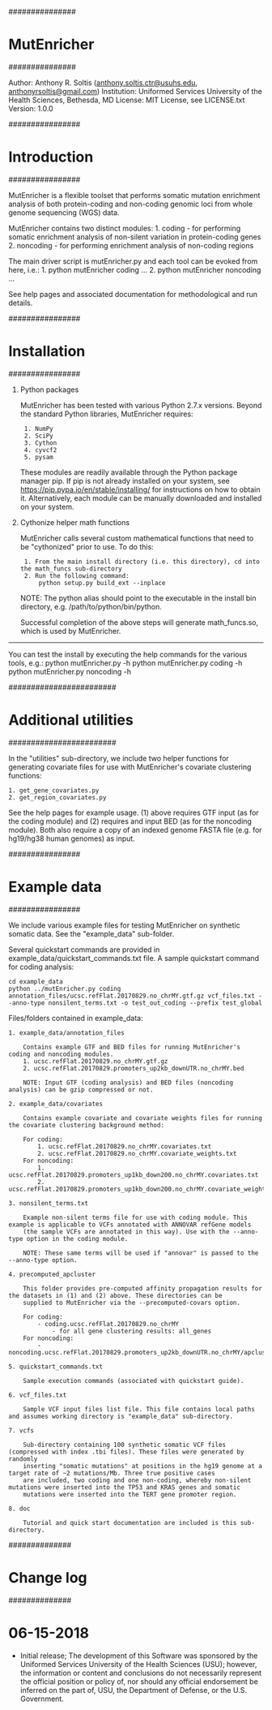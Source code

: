 ###############
# MutEnricher #
###############

Author: Anthony R. Soltis (anthony.soltis.ctr@usuhs.edu, anthonyrsoltis@gmail.com)
Institution: Uniformed Services University of the Health Sciences, Bethesda, MD
License: MIT License, see LICENSE.txt
Version: 1.0.0

################
# Introduction #
################

MutEnricher is a flexible toolset that performs somatic mutation enrichment analysis of both 
protein-coding and non-coding genomic loci from whole genome sequencing (WGS) data. 

MutEnricher contains two distinct modules:
    1. coding - for performing somatic enrichment analysis of non-silent variation in protein-coding genes
    2. noncoding - for performing enrichment analysis of non-coding regions

The main driver script is mutEnricher.py and each tool can be evoked from here, i.e.:
    1. python mutEnricher coding ...
    2. python mutEnricher noncoding ...

See help pages and associated documentation for methodological and run details. 

################
# Installation #
################

1. Python packages

    MutEnricher has been tested with various Python 2.7.x versions. 
    Beyond the standard Python libraries, MutEnricher requires:

        1. NumPy
        2. SciPy
        3. Cython
        4. cyvcf2
        5. pysam

    These modules are readily available through the Python package manager pip. If pip is not already installed on your system, 
    see https://pip.pypa.io/en/stable/installing/ for instructions on how to obtain it. Alternatively, each module can be manually 
    downloaded and installed on your system.

2. Cythonize helper math functions

    MutEnricher calls several custom mathematical functions that need to be "cythonized" prior to use. To do this:

        1. From the main install directory (i.e. this directory), cd into the math_funcs sub-directory
        2. Run the following command: 
            python setup.py build_ext --inplace

    NOTE: The python alias should point to the executable in the install bin directory, e.g. /path/to/python/bin/python. 
    
    Successful completion of the above steps will generate math_funcs.so, which is used by MutEnricher. 

---
You can test the install by executing the help commands for the various tools, e.g.:
    python mutEnricher.py -h
    python mutEnricher.py coding -h
    python mutEnricher.py noncoding -h

########################
# Additional utilities #
########################

In the "utilities" sub-directory, we include two helper functions for generating covariate files for use with MutEnricher's 
covariate clustering functions:

    1. get_gene_covariates.py  
    2. get_region_covariates.py

See the help pages for example usage. (1) above requires GTF input (as for the coding module) and (2) requires and input BED (as for 
the noncoding module). Both also require a copy of an indexed genome FASTA file (e.g. for hg19/hg38 human genomes) as input.

################
# Example data #
################

We include various example files for testing MutEnricher on synthetic somatic data. See the "example_data" sub-folder. 

Several quickstart commands are provided in example_data/quickstart_commands.txt file. A sample quickstart command for coding analysis:

    cd example_data
    python ../mutEnricher.py coding annotation_files/ucsc.refFlat.20170829.no_chrMY.gtf.gz vcf_files.txt --anno-type nonsilent_terms.txt -o test_out_coding --prefix test_global

Files/folders contained in example_data:
    
    1. example_data/annotation_files

        Contains example GTF and BED files for running MutEnricher's coding and noncoding modules. 
        1. ucsc.refFlat.20170829.no_chrMY.gtf.gz
        2. ucsc.refFlat.20170829.promoters_up2kb_downUTR.no_chrMY.bed

        NOTE: Input GTF (coding analysis) and BED files (noncoding analysis) can be gzip compressed or not. 

    2. example_data/covariates

        Contains example covariate and covariate weights files for running the covariate clustering background method:

        For coding:
            1. ucsc.refFlat.20170829.no_chrMY.covariates.txt
            2. ucsc.refFlat.20170829.no_chrMY.covariate_weights.txt
        For noncoding:
            1. ucsc.refFlat.20170829.promoters_up1kb_down200.no_chrMY.covariates.txt
            2. ucsc.refFlat.20170829.promoters_up1kb_down200.no_chrMY.covariate_weights.txt

    3. nonsilent_terms.txt

        Example non-silent terms file for use with coding module. This example is applicable to VCFs annotated with ANNOVAR refGene models
        (the sample VCFs are annotated in this way). Use with the --anno-type option in the coding module.

        NOTE: These same terms will be used if "annovar" is passed to the --anno-type option. 

    4. precomputed_apcluster

        This folder provides pre-computed affinity propagation results for the datasets in (1) and (2) above. These directories can be
        supplied to MutEnricher via the --precomputed-covars option. 

        For coding:
            - coding.ucsc.refFlat.20170829.no_chrMY
                - for all gene clustering results: all_genes
        For noncoding:
            - noncoding.ucsc.refFlat.20170829.promoters_up2kb_downUTR.no_chrMY/apcluster_regions

    5. quickstart_commands.txt
        
        Sample execution commands (associated with quickstart guide).

    6. vcf_files.txt

        Sample VCF input files list file. This file contains local paths and assumes working directory is "example_data" sub-directory.

    7. vcfs

        Sub-directory containing 100 synthetic somatic VCF files (compressed with index .tbi files). These files were generated by randomly
        inserting "somatic mutations" at positions in the hg19 genome at a target rate of ~2 mutations/Mb. Three true positive cases 
        are included, two coding and one non-coding, whereby non-silent mutations were inserted into the TP53 and KRAS genes and somatic
        mutations were inserted into the TERT gene promoter region. 

    8. doc

        Tutorial and quick start documentation are included is this sub-directory. 

##############
# Change log #
##############
# 06-15-2018 
- Initial release; The development of this Software was sponsored by the Uniformed Services University of the Health Sciences (USU); however, the information or content and conclusions do not necessarily represent the official position or policy of, nor should any official endorsement be inferred on the part of, USU, the Department of Defense, or the U.S. Government. 

